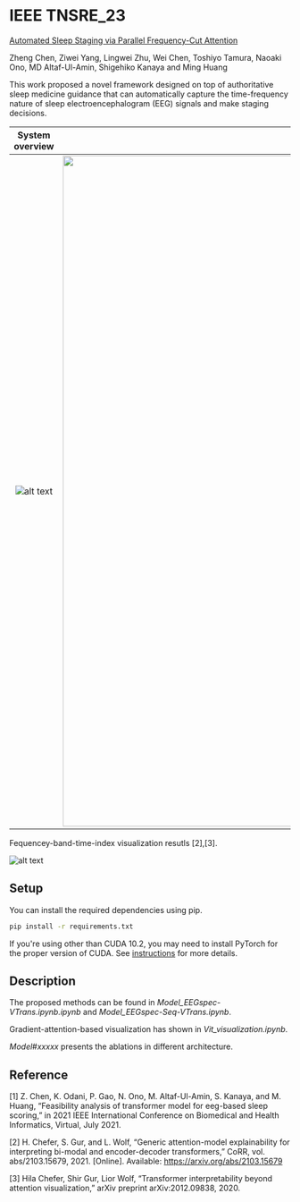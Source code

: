 # IEEE TNSRE_23
[Automated Sleep Staging via Parallel Frequency-Cut Attention](https://ieeexplore.ieee.org/abstract/document/10041186)

Zheng Chen, Ziwei Yang, Lingwei Zhu, Wei Chen, Toshiyo Tamura, Naoaki Ono, MD Altaf-Ul-Amin, Shigehiko Kanaya and Ming Huang


This work proposed a novel framework designed on top of authoritative sleep medicine guidance that can automatically capture the time-frequency nature of sleep electroencephalogram (EEG) signals and make staging decisions.

System overview             |  Time-frequency patching
:-------------------------:|:-------------------------:
![alt text](https://github.com/chenzRG/TNSRE_23/assets/125750017/cf865ab2-f0ae-4854-942c-3ff95d3db0c0)  | <img width="1200" alt="image" src="https://github.com/chenzRG/TNSRE_23/assets/125750017/8b2ab0c7-f696-4b06-a30f-e04774f11153">

Fequencey-band-time-index visualization resutls [2],[3].

![alt text](https://user-images.githubusercontent.com/34312998/133877630-9b2f2eec-11e0-4d41-8c36-5afd02dd78d6.png)



## Setup

You can install the required dependencies using pip.

```bash
pip install -r requirements.txt
```

If you're using other than CUDA 10.2, you may need to install PyTorch for the proper version of CUDA. See [instructions](https://pytorch.org/get-started/locally/) for more details.

## Description

The proposed methods can be found in _Model_EEGspec-VTrans.ipynb.ipynb_ and _Model_EEGspec-Seq-VTrans.ipynb_.

Gradient-attention-based visualization has shown in _Vit_visualization.ipynb_.

_Model_#_xxxxx_ presents the ablations in different architecture.

## Reference

[1] Z. Chen, K. Odani, P. Gao, N. Ono, M. Altaf-Ul-Amin, S. Kanaya, and M. Huang, “Feasibility analysis of transformer model for eeg-based sleep scoring,” in 2021 IEEE International Conference on Biomedical and Health Informatics, Virtual, July 2021.

[2] H. Chefer, S. Gur, and L. Wolf, “Generic attention-model explainability for interpreting bi-modal and encoder-decoder transformers,” CoRR, vol. abs/2103.15679, 2021. [Online]. Available: https://arxiv.org/abs/2103.15679

[3] Hila Chefer, Shir Gur, Lior Wolf, “Transformer interpretability beyond attention visualization,” arXiv preprint arXiv:2012.09838, 2020.
